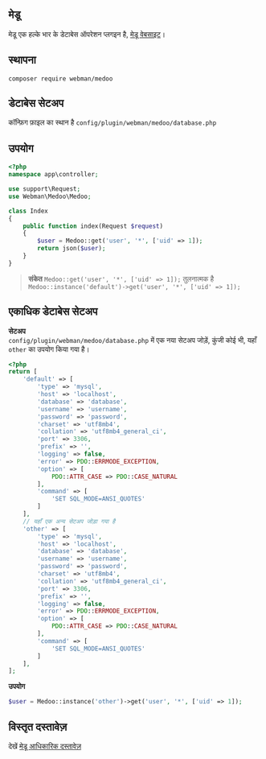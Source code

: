 ## मेडू

मेडू एक हल्के भार के डेटाबेस ऑपरेशन प्लगइन है, [मेडू वेबसाइट](https://medoo.in/)।

## स्थापना
`composer require webman/medoo`

## डेटाबेस सेटअप
कॉन्फ़िग फ़ाइल का स्थान है `config/plugin/webman/medoo/database.php`

## उपयोग
```php
<?php
namespace app\controller;

use support\Request;
use Webman\Medoo\Medoo;

class Index
{
    public function index(Request $request)
    {
        $user = Medoo::get('user', '*', ['uid' => 1]);
        return json($user);
    }
}
```

> **संकेत**
>`Medoo::get('user', '*', ['uid' => 1]);`
>तुलनात्मक है
>`Medoo::instance('default')->get('user', '*', ['uid' => 1]);`

## एकाधिक डेटाबेस सेटअप

**सेटअप**  
`config/plugin/webman/medoo/database.php` में एक नया सेटअप जोड़ें, कुंजी कोई भी, यहाँ `other` का उपयोग किया गया है।

```php
<?php
return [
    'default' => [
        'type' => 'mysql',
        'host' => 'localhost',
        'database' => 'database',
        'username' => 'username',
        'password' => 'password',
        'charset' => 'utf8mb4',
        'collation' => 'utf8mb4_general_ci',
        'port' => 3306,
        'prefix' => '',
        'logging' => false,
        'error' => PDO::ERRMODE_EXCEPTION,
        'option' => [
            PDO::ATTR_CASE => PDO::CASE_NATURAL
        ],
        'command' => [
            'SET SQL_MODE=ANSI_QUOTES'
        ]
    ],
    // यहाँ एक अन्य सेटअप जोड़ा गया है
    'other' => [
        'type' => 'mysql',
        'host' => 'localhost',
        'database' => 'database',
        'username' => 'username',
        'password' => 'password',
        'charset' => 'utf8mb4',
        'collation' => 'utf8mb4_general_ci',
        'port' => 3306,
        'prefix' => '',
        'logging' => false,
        'error' => PDO::ERRMODE_EXCEPTION,
        'option' => [
            PDO::ATTR_CASE => PDO::CASE_NATURAL
        ],
        'command' => [
            'SET SQL_MODE=ANSI_QUOTES'
        ]
    ],
];
```

**उपयोग**
```php
$user = Medoo::instance('other')->get('user', '*', ['uid' => 1]);
```

## विस्तृत दस्तावेज़
देखें [मेडू आधिकारिक दस्तावेज़](https://medoo.in/api/select)
